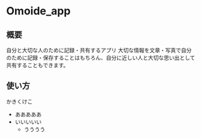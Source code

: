 # Omoide_app

## 概要

自分と大切な人のために記録・共有するアプリ
大切な情報を文章・写真で自分のために記録・保存することはもちろん、自分に近しい人と大切な思い出として共有することもできます。


## 使い方

かきくけこ

* あああああ
* いいいいい
    * うううう
